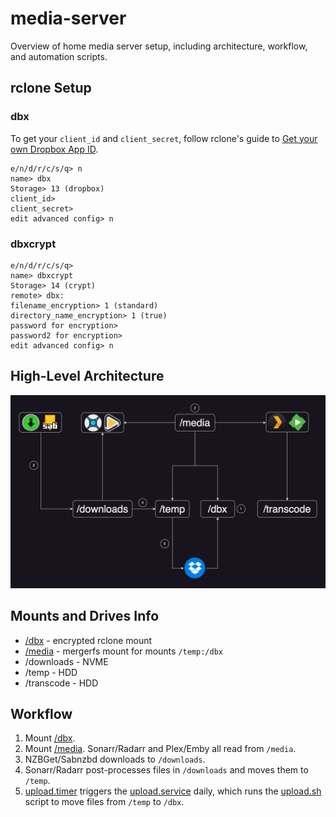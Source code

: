 # media-server
Overview of home media server setup, including architecture, workflow, and automation scripts.

## rclone Setup

### dbx

To get your `client_id` and `client_secret`, follow rclone's guide to [Get your own Dropbox App ID](https://rclone.org/dropbox/#get-your-own-dropbox-app-id).
```
e/n/d/r/c/s/q> n
name> dbx
Storage> 13 (dropbox)
client_id>
client_secret>
edit advanced config> n
```

### dbxcrypt
```
e/n/d/r/c/s/q>
name> dbxcrypt
Storage> 14 (crypt)
remote> dbx:
filename_encryption> 1 (standard)
directory_name_encryption> 1 (true)
password for encryption>
password2 for encryption>
edit advanced config> n
```

## High-Level Architecture
![](./blob/media_server.png)

## Mounts and Drives Info

- [/dbx](./etc/systemd/system/dbx.service) - encrypted rclone mount
- [/media](./etc/systemd/system/media.service) - mergerfs mount for mounts `/temp:/dbx`
- /downloads - NVME
- /temp - HDD
- /transcode - HDD

## Workflow
1. Mount [/dbx](./etc/systemd/system/dbx.service).
2. Mount [/media](./etc/systemd/system/media.service). Sonarr/Radarr and Plex/Emby all read from `/media`.
3. NZBGet/Sabnzbd downloads to `/downloads`.
4. Sonarr/Radarr post-processes files in `/downloads` and moves them to `/temp`.
5. [upload.timer](./etc/systemd/system/upload.timer) triggers the [upload.service](./etc/systemd/system/upload.service) daily, which runs the [upload.sh](./scripts/upload.sh) script to move files from `/temp` to `/dbx`.
